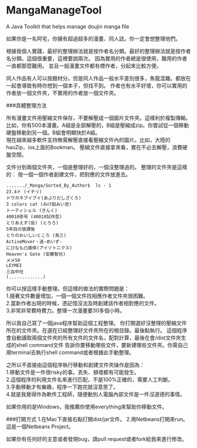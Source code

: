 MangaManageTool
===============

A Java Toolkit that helps manage doujin manga file 

如果你是一名阿宅，你擁有超過超多的漫畫、同人誌。你一定會想整理他們。 
  
 
根據我個人實踐，最好的整理辦法就是按作者名分類。最好的整理辦法就是按作者名分類。這個很重要，這裡要說兩次。
因為實用的作者總是很使用，難用的作者一直都那麼難用。
並且一般漫畫文件都有標作者，分起來比較方便。

同人作品有人可以按題材分。但是同人作品一般水平差別很多，魚龍混雜。都放在一起會導致有時你想到一個本子，但找不到。
作者也有水平好壞，你可以實用的作者放一個文件夾，不實用的作者放一個文件夾。
 



###具體整理方法  

所有漫畫文件用壓縮文件保存，不要解壓成一個圖片文件夾。這樣利於複製傳輸。
比如，你有500本漫畫。A組是全部解壓的，B組是壓縮成zip。你嘗試從一個移動硬盤移動到另一個。B組會明顯快於A組。  
現在越來越多軟件支持無需解壓直接看壓縮文件內的圖片。比如，大陸的haoZip，ios上面的Bookman。
壓縮文件直接拿來看，實在不必去解壓，浪費硬盤空間。 
 
文件分到兩個文件夾，一個是整理好的，一個沒整理過的。
整理的文件夾是這樣的： 按一個一個作者創建文件，把對應的文件放進去。

    ......./_Manga/Sorted_By_Author$  ls - 1
    23.4ド (イチリ)      
    ドウガネブイブイ(あぶりだしざくろ)  
    3 colors cat (みけ田みい吉)    
    トーティシェル (きんく)  
    40010壱号 (40010試作型)   
    とりあえず(仮) (とろろ)  
    5年目の放課後  
    とりのおいしいところ (鳥三)  
    ActiveMover・迷-めいず-  
    にびなも凸面体(アイソトニクス)  
    Heaven's Gate (安藤智也)  
    メメ50  
    LEYMEI  
    三血中吐     
    (.............)




你可以按這樣手動整理。但這樣的做法的實際問題是：            
1.隨著文件數量增加，一個一個文件找相應作者文件夾很困難。     
2.當新作者出現的時候，憑記憶沒法及時創建該作者相對應的文件。     
3.非常非常費時費力。整理一次漫畫要30多個小時。     

所以我自己寫了一個java程序幫助這個工程整理。 
你打開選好沒整理的壓縮文件所在的文件夾。在選在已經整理好文件夾所在的根目錄。最後點執行。
這個程序會自動讀取兩個文件夾的所有文件的文件名，配對計算，最後在會/dist文件夾生成的shell command文件
告訴你要移動哪些文件，要新建哪些文件夾。你需自己用terminal去執行shell command或者根據此手動整理。

之所以不直接由這個程序執行移動和創建文件夾操作是因為：   
1.移動文件是一件很risky的事。丟失、損壞都有可能發生。  
2.這個程序的利用文件名來進行匹配，不是100%正確的，需要人工判斷。   
3.手動移動才有樂趣，程序一下跑完就沒意思了。    
4.就是我覺得作為軟件工程師，隨便動別人電腦內部文件是一件沒道德的事情。

如果你用的是Windows，我推薦你使用everything來幫助你移動文件。

###打開方式
1.在Mac下直接右點打開dist/jar文件。
2.用Netbeans打開來run。這是一個Netbeans Project。 

如果你有任何好的主意或者發現bug，請pull request或者fork給我來進行修改。
